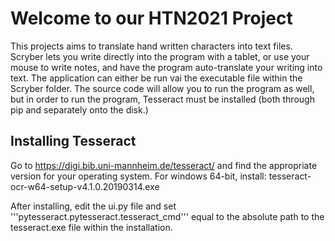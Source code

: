# Welcome to our HTN2021 Project

This projects aims to translate hand written characters into text files. Scryber lets you write directly into the program with a tablet, or use your mouse to write notes, and have the program auto-translate your writing into text. The application can either be run vai the executable file within the Scryber folder. The source code will allow you to run the program as well, but in order to run the program, Tesseract must be installed (both through pip and separately onto the disk.)

## Installing Tesseract

Go to https://digi.bib.uni-mannheim.de/tesseract/ and find the appropriate version for your operating system.
For windows 64-bit, install: tesseract-ocr-w64-setup-v4.1.0.20190314.exe

After installing, edit the ui.py file and set '''pytesseract.pytesseract.tesseract_cmd''' equal to the absolute path to the tesseract.exe file within the installation.
